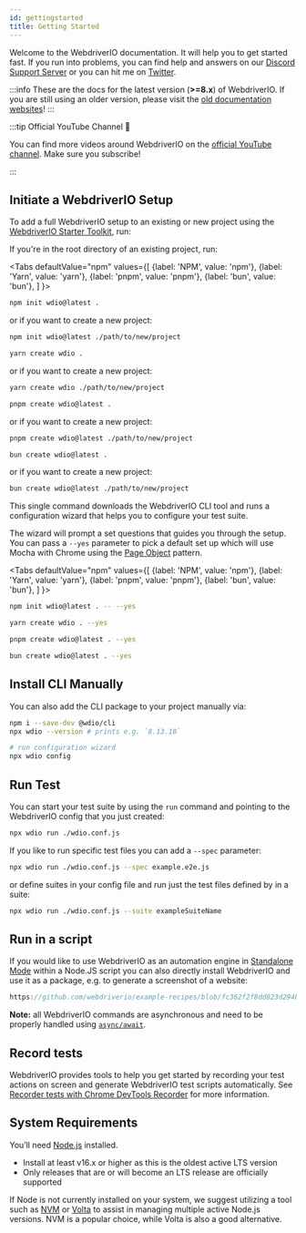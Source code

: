 ```yaml
---
id: gettingstarted
title: Getting Started
---
```


Welcome to the WebdriverIO documentation. It will help you to get started fast. If you run into problems, you can find help and answers on our [Discord Support Server](https://discord.webdriver.io) or you can hit me on [Twitter](https://twitter.com/webdriverio).

:::info
These are the docs for the latest version (__>=8.x__) of WebdriverIO. If you are still using an older version, please visit the [old documentation websites](/versions)!
:::

<LiteYouTubeEmbed id="rA4IFNyW54c" title="Getting Started with WebdriverIO" />

:::tip Official YouTube Channel 🎥

You can find more videos around WebdriverIO on the [official YouTube channel](https://youtube.com/@webdriverio). Make sure you subscribe!

:::

## Initiate a WebdriverIO Setup

To add a full WebdriverIO setup to an existing or new project using the [WebdriverIO Starter Toolkit](https://www.npmjs.com/package/create-wdio), run:

If you're in the root directory of an existing project, run:

<Tabs
  defaultValue="npm"
  values={[
    {label: 'NPM', value: 'npm'},
 {label: 'Yarn', value: 'yarn'},
 {label: 'pnpm', value: 'pnpm'},
 {label: 'bun', value: 'bun'},
 ]
}>
<TabItem value="npm">

```sh
npm init wdio@latest .
```

or if you want to create a new project:

```sh
npm init wdio@latest ./path/to/new/project
```

</TabItem>
<TabItem value="yarn">

```sh
yarn create wdio .
```

or if you want to create a new project:

```sh
yarn create wdio ./path/to/new/project
```

</TabItem>
<TabItem value="pnpm">

```sh
pnpm create wdio@latest .
```

or if you want to create a new project:

```sh
pnpm create wdio@latest ./path/to/new/project
```

</TabItem>
<TabItem value="bun">

```sh
bun create wdio@latest .
```

or if you want to create a new project:

```sh
bun create wdio@latest ./path/to/new/project
```

</TabItem>
</Tabs>

This single command downloads the WebdriverIO CLI tool and runs a configuration wizard that helps you to configure your test suite.

<CreateProjectAnimation />

The wizard will prompt a set questions that guides you through the setup. You can pass a `--yes` parameter to pick a default set up which will use Mocha with Chrome using the [Page Object](https://martinfowler.com/bliki/PageObject.html) pattern.

<Tabs
  defaultValue="npm"
  values={[
    {label: 'NPM', value: 'npm'},
 {label: 'Yarn', value: 'yarn'},
 {label: 'pnpm', value: 'pnpm'},
 {label: 'bun', value: 'bun'},
 ]
}>
<TabItem value="npm">

```sh
npm init wdio@latest . -- --yes
```

</TabItem>
<TabItem value="yarn">

```sh
yarn create wdio . --yes
```

</TabItem>
<TabItem value="pnpm">

```sh
pnpm create wdio@latest . --yes
```

</TabItem>
<TabItem value="pnpm">

```sh
bun create wdio@latest . --yes
```

</TabItem>
</Tabs>

## Install CLI Manually

You can also add the CLI package to your project manually via:

```sh
npm i --save-dev @wdio/cli
npx wdio --version # prints e.g. `8.13.10`

# run configuration wizard
npx wdio config
```

## Run Test

You can start your test suite by using the `run` command and pointing to the WebdriverIO config that you just created:

```sh
npx wdio run ./wdio.conf.js
```

If you like to run specific test files you can add a `--spec` parameter:

```sh
npx wdio run ./wdio.conf.js --spec example.e2e.js
```

or define suites in your config file and run just the test files defined by in a suite:

```sh
npx wdio run ./wdio.conf.js --suite exampleSuiteName
```

## Run in a script

If you would like to use WebdriverIO as an automation engine in [Standalone Mode](/docs/setuptypes#standalone-mode) within a Node.JS script you can also directly install WebdriverIO and use it as a package, e.g. to generate a screenshot of a website:

```js reference useHTTPS
https://github.com/webdriverio/example-recipes/blob/fc362f2f8dd823d294b9bb5f92bd5991339d4591/getting-started/run-in-script.js#L2-L19
```

__Note:__ all WebdriverIO commands are asynchronous and need to be properly handled using [`async/await`](https://javascript.info/async-await).

## Record tests

WebdriverIO provides tools to help you get started by recording your test actions on screen and generate WebdriverIO test scripts automatically. See [Recorder tests with Chrome DevTools Recorder](/docs/record) for more information.

## System Requirements

You’ll need [Node.js](http://nodejs.org) installed.

- Install at least v16.x or higher as this is the oldest active LTS version
- Only releases that are or will become an LTS release are officially supported

If Node is not currently installed on your system, we suggest utilizing a tool such as [NVM](https://github.com/creationix/nvm) or [Volta](https://volta.sh/) to assist in managing multiple active Node.js versions. NVM is a popular choice, while Volta is also a good alternative.
